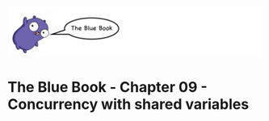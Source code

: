 
![](/assets/bluebookrepologo.png)

# The Blue Book - Chapter 09 - Concurrency with shared variables

